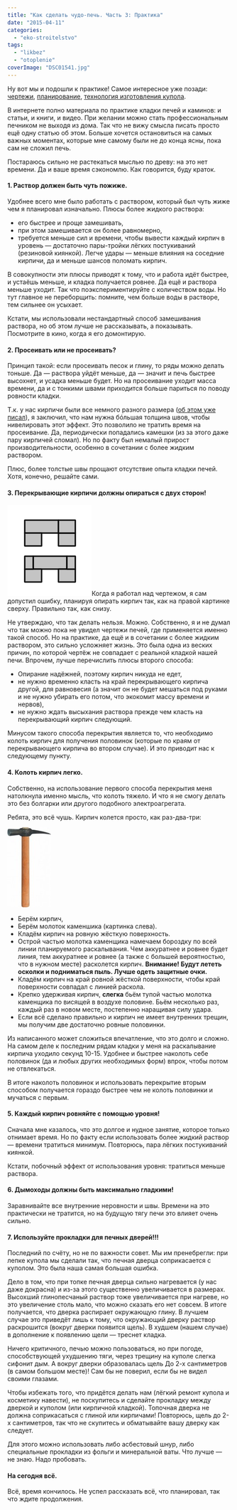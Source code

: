 ```yaml
---
title: "Как сделать чудо-печь. Часть 3: Практика"
date: "2015-04-11"
categories: 
  - "eko-stroitelstvo"
tags: 
  - "likbez"
  - "otoplenie"
coverImage: "DSC01541.jpg"
---
```


Ну вот мы и подошли к практике! Самое интересное уже позади: [чертежи](http://svobodaiznutri.ru/chertyozh-pechi-i-printsipy-raboty/ "Чертёж нашей печи и принципы её работы"), [планирование](http://svobodaiznutri.ru/kak-sdelat-chudo-pech-1-podgotovka/ "Как сделать чудо-печь. Часть 1: Подготовка"), [технология изготовления купола](http://svobodaiznutri.ru/kupol-pechi/ "Как сделать чудо-печь. Часть 2: Купол печи").

В интернете полно материала по практике кладки печей и каминов: и статьи, и книги, и видео. При желании можно стать профессиональным печником не выходя из дома. Так что не вижу смысла писать просто ещё одну статью об этом. Больше хочется остановиться на самых важных моментах, которые мне самому были не до конца ясны, пока сам не сложил печь.

Постараюсь сильно не растекаться мыслью по древу: на это нет времени. Да и ваше время сэкономлю. Как говорится, буду краток.

#### 1\. Раствор должен быть чуть пожиже.

Удобнее всего мне было работать с раствором, который был чуть жиже чем я планировал изначально. Плюсы более жидкого раствора:

- его быстрее и проще замешивать,
- при этом замешивается он более равномерно,
- требуется меньше сил и времени, чтобы вывести каждый кирпич в уровень — достаточно пары-тройки лёгких постукиваний (резиновой киянкой). Легче удары — меньше влияния на соседние кирпичи, да и меньше шансов поломать кирпич.

В совокупности эти плюсы приводят к тому, что и работа идёт быстрее, и устаёшь меньше, и кладка получается ровнее. Да ещё и раствора меньше уходит. Так что поэкспериментируйте с количеством воды. Но тут главное не переборщить: помните, чем больше воды в растворе, тем сильнее он усыхает.

Кстати, мы использовали нестандартный способ замешивания раствора, но об этом лучше не рассказывать, а показывать. Посмотрите в кино, когда я его домонтирую.

#### 2\. Просеивать или не просеивать?

Принцип такой: если просеивать песок и глину, то ряды можно делать тоньше. Да — раствора уйдёт меньше, да — значит и печь быстрее высохнет, и усадка меньше будет. Но на просеивание уходит масса времени, да и с тонкими швами приходится больше париться по поводу ровности кладки.

Т.к. у нас кирпичи были все немного разного размера ([об этом уже писал](http://svobodaiznutri.ru/kak-sdelat-chudo-pech-1-podgotovka/ "Как сделать чудо-печь. Часть 1: Подготовка")), я заключил, что нам нужна бóльшая толщина швов, чтобы нивелировать этот эффект. Это позволило не тратить время на просеивание. Да, периодически попадались камешки (из за этого даже пару кирпичей сломал). Но по факту был немалый прирост производительности, особенно в сочетании с более жидким раствором.

Плюс, более толстые швы прощают отсутствие опыта кладки печей. Хотя, конечно, решайте сами.

#### 3\. Перекрывающие кирпичи должны опираться с двух сторон!

![](images/pere.png)Когда я работал над чертежом, я сам допустил ошибку, планируя опирать кирпич так, как на правой картинке сверху. Правильно так, как снизу.

Не утверждаю, что так делать нельзя. Можно. Собственно, я и не думал что так можно пока не увидел чертежи печей, где применяется именно такой способ. Но на практике, да ещё и в сочетании с более жидким раствором, это сильно усложняет жизнь. Это была одна из веских причин, по которой чертёж не совпадает с реальной кладкой нашей печи. Впрочем, лучше перечислить плюсы второго способа:

- Опирание надёжней, поэтому кирпич никуда не едет,
- не нужно временно класть на край перекрывающего кирпича другой, для равновесия (а значит он не будет мешаться под руками и не нужно убирать его потом, что экокомит массу времени и нервов),
- не нужно ждать высыхания раствора прежде чем класть на перекрывающий кирпич следующий.

Минусом такого способа перекрытия является то, что необходимо колоть кирпич для получения половинок (которые по краям от перекрывающего кирпича во втором случае). И это приводит нас к следующему пункту.

#### 4\. Колоть кирпич легко.

Собственно, на использование первого способа перекрытия меня натолкнула именно мысль, что колоть тяжело. И что я не смогу делать это без болгарки или другого подобного электроагрегата.

Ребята, это всё чушь. Кирпич колется просто, как раз-два-три:

[![](images/molotok-e1428116418145-98x180.jpg)](http://svobodaiznutri.ru/wp-content/uploads/molotok-e1428116418145.jpg)

- Берём кирпич,
- Берём молоток каменшика (картинка слева).
- Кладём кирпич на ровную жёсткую поверхность.
- Острой частью молотка каменщика намечаем бороздку по всей линии планируемого раскалывания. Чем аккуратнее и ровнее будет линия, тем аккуратнее и ровнее (а также с большей вероятностью, что в нужном месте) расколется кирпич. **Внимание! Будут лететь осколки и подниматься пыль. Лучше одеть защитные очки.**
- Кладём кирпич на край ровной жёсткой поверхности, чтобы край поверхности совпадал с линией раскола.
- Крепко удерживая кирпич, **слегка** бьём тупой частью молотка каменщика по висящей в воздухе половине. Бьём несколько раз, каждый раз в новом месте, постепенно наращивая силу удара.
- Если всё сделано правильно и кирпич не имеет внутренних трещин, мы получим две достаточно ровные половинки.

Из написанного может сложиться впечатление, что это долго и сложно. На самом деле к последним рядам кладки у меня на раскалывание кирпича уходило секунд 10-15. Удобнее и быстрее наколоть себе половинок (да и любых других необходимых форм) впрок, чтобы потом не отвлекаться.

В итоге наколоть половинок и использовать перекрытие вторым способом получается гораздо быстрее чем не колоть половинки и мучаться с первым.

#### 5\. Каждый кирпич ровняйте с помощью уровня!

Сначала мне казалось, что это долгое и нудное занятие, которое только отнимает время. Но по факту если использовать более жидкий раствор — времени тратиться минимум. Повторюсь, пара лёгких постукиваний киянкой.

Кстати, побочный эффект от использования уровня: тратиться меньше раствора.

#### 6\. Дымоходы должны быть максимально гладкими!

Заравнивайте все внутренние неровности и швы. Времени на это практически не тратится, но на будущую тягу печи это влияет очень сильно.

#### 7\. Используйте прокладки для печных дверей!!!

Последний по счёту, но не по важности совет. Мы им пренебрегли: при лепке купола мы сделали так, что печная дверца соприкасается с куполом. Это была наша самая большая ошибка.

Дело в том, что при топке печная дверца сильно нагревается (у нас даже докрасна) и из-за этого существенно увеличивается в размерах. Высохший глинопесчаный раствор тоже увеличивается при нагреве, но это увеличение столь мало, что можно сказать его нет совсем. В итоге получается, что дверка распирает окружающую глину. В лучшем случае это приведёт лишь к тому, что окружающий дверку раствор раскрошится (вокруг дверки появится щель). В худшем (нашем случае) в дополнение к появлению щели — треснет кладка.

Ничего критичного, печью можно пользоваться, но при погоде, способствующей ухудшению тяги, через трещину на куполе слегка сифонит дым. А вокруг дверки образовалась щель До 2-х сантиметров (в самом большом месте)! Сам бы не поверил, если бы не видел своими глазами.

Чтобы избежать того, что придётся делать нам (лёгкий ремонт купола и косметику навести), не поскупитесь и сделайте прокладку между дверкой и куполом (или кирпичной кладкой). Топочная дверка не должна соприкасаться с глиной или кирпичами! Повторюсь, щель до 2-х сантиметров, так что не скупитесь и обматывайте вашу дверку как следует.

Для этого можно использовать либо асбестовый шнур, либо специальные прокладки из фольги и минеральной ваты. Что лучше — не знаю. Надо пробовать.

#### На сегодня всё.

Всё, время кончилось. Не успел рассказать всё, что планировал, так что ждите продолжения.
